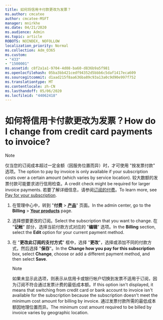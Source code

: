 ```yaml
---
title: 如何将信用卡付款更改为发票？
ms.author: cmcatee
author: cmcatee-MSFT
manager: mnirkhe
ms.date: 04/21/2020
ms.audience: Admin
ms.topic: article
ROBOTS: NOINDEX, NOFOLLOW
localization_priority: Normal
ms.collection: Adm_O365
ms.custom:
- "433"
- "1500001"
ms.assetid: c8f2a1a1-9704-4d08-ba60-d836b9a5f981
ms.openlocfilehash: 05ba3bb421cedf94352d5bbb6c5daf1417eca609
ms.sourcegitcommit: d1aad215f8aa636ba89c93a13a0c9d90e997f752
ms.translationtype: MT
ms.contentlocale: zh-CN
ms.lasthandoff: 05/06/2020
ms.locfileid: "44062418"
---
```

# <a name="how-do-i-change-from-credit-card-payments-to-invoice"></a><span data-ttu-id="f6d2c-102">如何将信用卡付款更改为发票？</span><span class="sxs-lookup"><span data-stu-id="f6d2c-102">How do I change from credit card payments to invoice?</span></span>

> [!NOTE]
> <span data-ttu-id="f6d2c-103">仅当您的订阅成本超过一定金额（因服务位置而异）时，才可使用 "按发票付款" 选项。</span><span class="sxs-lookup"><span data-stu-id="f6d2c-103">The option to pay by invoice is only available if your subscription costs over a certain amount (which varies by service location).</span></span> <span data-ttu-id="f6d2c-104">较大数额的发票付款可能要求进行信用检查。</span><span class="sxs-lookup"><span data-stu-id="f6d2c-104">A credit check might be required for larger invoice payments.</span></span> <span data-ttu-id="f6d2c-105">若要了解详细信息，请参阅[订阅的付费](https://docs.microsoft.com/office365/admin/subscriptions-and-billing/pay-for-your-subscription)。</span><span class="sxs-lookup"><span data-stu-id="f6d2c-105">To learn more, see [Pay for your subscription](https://docs.microsoft.com/office365/admin/subscriptions-and-billing/pay-for-your-subscription).</span></span>
  
1. <span data-ttu-id="f6d2c-106">在管理中心中，转到 "**付费** \> **[产品](https://go.microsoft.com/fwlink/p/?linkid=842054)**" 页面。</span><span class="sxs-lookup"><span data-stu-id="f6d2c-106">In the admin center, go to the **Billing** \> **[Your products](https://go.microsoft.com/fwlink/p/?linkid=842054)** page.</span></span>

2. <span data-ttu-id="f6d2c-107">选择想要更改的订阅。</span><span class="sxs-lookup"><span data-stu-id="f6d2c-107">Select the subscription that you want to change.</span></span> <span data-ttu-id="f6d2c-108">在 "**记帐**" 部分，选择当前付款方式对应的 "**编辑**" 选项。</span><span class="sxs-lookup"><span data-stu-id="f6d2c-108">In the **Billing** section, select the **Edit** option for your current payment method.</span></span>

3. <span data-ttu-id="f6d2c-109">在 "**更改此订阅的支付方式**" 框中，选择 "**更改**"，选择或添加不同的付款方式，然后选择 "**保存**"。</span><span class="sxs-lookup"><span data-stu-id="f6d2c-109">In the **Change how you pay for this subscription** box, select **Change**, choose or add a different payment method, and then select **Save**.</span></span>

   > [!NOTE]
   > <span data-ttu-id="f6d2c-110">如果未显示此选项，则表示从信用卡或银行帐户切换到发票不适用于订阅，因为订阅不符合通过发票计费的最低成本额。</span><span class="sxs-lookup"><span data-stu-id="f6d2c-110">If this option isn't displayed, it means that switching from credit card or bank account to invoice isn't available for the subscription because the subscription doesn't meet the minimum cost amount for billing by invoice.</span></span> <span data-ttu-id="f6d2c-111">通过发票付款所需的最低成本额因地理位置而异。</span><span class="sxs-lookup"><span data-stu-id="f6d2c-111">The minimum cost amount required to be billed by invoice varies by geographic location.</span></span>
  
